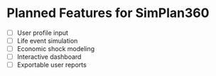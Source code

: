 # Planned Features for SimPlan360

- [ ] User profile input
- [ ] Life event simulation
- [ ] Economic shock modeling
- [ ] Interactive dashboard
- [ ] Exportable user reports
